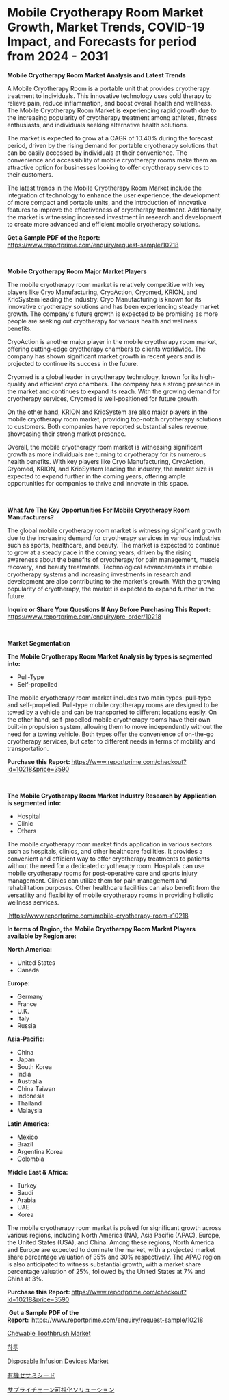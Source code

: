<p><h1>Mobile Cryotherapy Room Market Growth, Market Trends, COVID-19 Impact, and Forecasts for period from 2024 - 2031</h1></p><p><strong>Mobile Cryotherapy Room Market Analysis and Latest Trends</strong></p>
<p><p>A Mobile Cryotherapy Room is a portable unit that provides cryotherapy treatment to individuals. This innovative technology uses cold therapy to relieve pain, reduce inflammation, and boost overall health and wellness. The Mobile Cryotherapy Room Market is experiencing rapid growth due to the increasing popularity of cryotherapy treatment among athletes, fitness enthusiasts, and individuals seeking alternative health solutions.</p><p>The market is expected to grow at a CAGR of 10.40% during the forecast period, driven by the rising demand for portable cryotherapy solutions that can be easily accessed by individuals at their convenience. The convenience and accessibility of mobile cryotherapy rooms make them an attractive option for businesses looking to offer cryotherapy services to their customers.</p><p>The latest trends in the Mobile Cryotherapy Room Market include the integration of technology to enhance the user experience, the development of more compact and portable units, and the introduction of innovative features to improve the effectiveness of cryotherapy treatment. Additionally, the market is witnessing increased investment in research and development to create more advanced and efficient mobile cryotherapy solutions.</p></p>
<p><strong>Get a Sample PDF of the Report:&nbsp;</strong> <a href="https://www.reportprime.com/enquiry/request-sample/10218">https://www.reportprime.com/enquiry/request-sample/10218</a></p>
<p>&nbsp;</p>
<p><strong>Mobile Cryotherapy Room Major Market Players</strong></p>
<p><p>The mobile cryotherapy room market is relatively competitive with key players like Cryo Manufacturing, CryoAction, Cryomed, KRION, and KrioSystem leading the industry. Cryo Manufacturing is known for its innovative cryotherapy solutions and has been experiencing steady market growth. The company's future growth is expected to be promising as more people are seeking out cryotherapy for various health and wellness benefits.</p><p>CryoAction is another major player in the mobile cryotherapy room market, offering cutting-edge cryotherapy chambers to clients worldwide. The company has shown significant market growth in recent years and is projected to continue its success in the future.</p><p>Cryomed is a global leader in cryotherapy technology, known for its high-quality and efficient cryo chambers. The company has a strong presence in the market and continues to expand its reach. With the growing demand for cryotherapy services, Cryomed is well-positioned for future growth.</p><p>On the other hand, KRION and KrioSystem are also major players in the mobile cryotherapy room market, providing top-notch cryotherapy solutions to customers. Both companies have reported substantial sales revenue, showcasing their strong market presence.</p><p>Overall, the mobile cryotherapy room market is witnessing significant growth as more individuals are turning to cryotherapy for its numerous health benefits. With key players like Cryo Manufacturing, CryoAction, Cryomed, KRION, and KrioSystem leading the industry, the market size is expected to expand further in the coming years, offering ample opportunities for companies to thrive and innovate in this space.</p></p>
<p>&nbsp;</p>
<p><strong>What Are The Key Opportunities For Mobile Cryotherapy Room Manufacturers?</strong></p>
<p><p>The global mobile cryotherapy room market is witnessing significant growth due to the increasing demand for cryotherapy services in various industries such as sports, healthcare, and beauty. The market is expected to continue to grow at a steady pace in the coming years, driven by the rising awareness about the benefits of cryotherapy for pain management, muscle recovery, and beauty treatments. Technological advancements in mobile cryotherapy systems and increasing investments in research and development are also contributing to the market's growth. With the growing popularity of cryotherapy, the market is expected to expand further in the future.</p></p>
<p><strong>Inquire or Share Your Questions If Any Before Purchasing This Report:</strong> <a href="https://www.reportprime.com/enquiry/pre-order/10218">https://www.reportprime.com/enquiry/pre-order/10218</a></p>
<p>&nbsp;</p>
<p><strong>Market Segmentation</strong></p>
<p><strong>The Mobile Cryotherapy Room Market Analysis by types is segmented into:</strong></p>
<p><ul><li>Pull-Type</li><li>Self-propelled</li></ul></p>
<p><p>The mobile cryotherapy room market includes two main types: pull-type and self-propelled. Pull-type mobile cryotherapy rooms are designed to be towed by a vehicle and can be transported to different locations easily. On the other hand, self-propelled mobile cryotherapy rooms have their own built-in propulsion system, allowing them to move independently without the need for a towing vehicle. Both types offer the convenience of on-the-go cryotherapy services, but cater to different needs in terms of mobility and transportation.</p></p>
<p><strong>Purchase this Report:&nbsp;</strong><a href="https://www.reportprime.com/checkout?id=10218&price=3590">https://www.reportprime.com/checkout?id=10218&price=3590</a></p>
<p>&nbsp;</p>
<p><strong>The Mobile Cryotherapy Room Market Industry Research by Application is segmented into:</strong></p>
<p><ul><li>Hospital</li><li>Clinic</li><li>Others</li></ul></p>
<p><p>The mobile cryotherapy room market finds application in various sectors such as hospitals, clinics, and other healthcare facilities. It provides a convenient and efficient way to offer cryotherapy treatments to patients without the need for a dedicated cryotherapy room. Hospitals can use mobile cryotherapy rooms for post-operative care and sports injury management. Clinics can utilize them for pain management and rehabilitation purposes. Other healthcare facilities can also benefit from the versatility and flexibility of mobile cryotherapy rooms in providing holistic wellness services.</p></p>
<p><a href="https://www.reportprime.com/mobile-cryotherapy-room-r10218">&nbsp;https://www.reportprime.com/mobile-cryotherapy-room-r10218</a></p>
<p><strong>In terms of Region, the Mobile Cryotherapy Room Market Players available by Region are:</strong></p>
<p>
    <p> <strong> North America: </strong>
        <ul>
            <li>United States</li>
            <li>Canada</li>
        </ul>
        </p> 
    <p> <strong> Europe: </strong>
        <ul>
            <li>Germany</li>
            <li>France</li>
            <li>U.K.</li>
            <li>Italy</li>
            <li>Russia</li>
        </ul>
        </p> 
    <p> <strong> Asia-Pacific: </strong>
        <ul>
            <li>China</li>
            <li>Japan</li>
            <li>South Korea</li>
            <li>India</li>
            <li>Australia</li>
            <li>China Taiwan</li>
            <li>Indonesia</li>
            <li>Thailand</li>
            <li>Malaysia</li>
        </ul>
        </p> 
    <p> <strong> Latin America: </strong>
        <ul>
            <li>Mexico</li>
            <li>Brazil</li>
            <li>Argentina Korea</li>
            <li>Colombia</li>
        </ul>
        </p> 
    <p> <strong> Middle East & Africa: </strong>
        <ul>
            <li>Turkey</li>
            <li>Saudi</li>
            <li>Arabia</li>
            <li>UAE</li>
            <li>Korea</li>
        </ul>
    </p>
    </p>
<p><p>The mobile cryotherapy room market is poised for significant growth across various regions, including North America (NA), Asia Pacific (APAC), Europe, the United States (USA), and China. Among these regions, North America and Europe are expected to dominate the market, with a projected market share percentage valuation of 35% and 30% respectively. The APAC region is also anticipated to witness substantial growth, with a market share percentage valuation of 25%, followed by the United States at 7% and China at 3%.</p></p>
<p><strong>Purchase this Report: </strong><a href="https://www.reportprime.com/checkout?id=10218&price=3590">https://www.reportprime.com/checkout?id=10218&price=3590</a></p>
<p>&nbsp;<strong>Get a Sample PDF of the Report:&nbsp;&nbsp;</strong><a href="https://www.reportprime.com/enquiry/request-sample/10218">https://www.reportprime.com/enquiry/request-sample/10218</a></p>
<p><strong></strong></p>
<p><p><a href="https://issuu.com/reportprime-2/docs/chewable-toothbrush-market-size-2030.pptx">Chewable Toothbrush Market</a></p><p><a href="https://github.com/ROBERTS65DAVID/Market-Research-Report-List-1/blob/main/535314174194.md">하투</a></p><p><a href="https://github.com/LaceyZemlak1/Market-Research-Report-List-1/blob/main/disposable-infusion-devices-market.md">Disposable Infusion Devices Market</a></p><p><a href="https://github.com/LizaHeller2023/Market-Research-Report-List-1/blob/main/320216279309.md">有機セサミシード</a></p><p><a href="https://medium.com/@jonathandavies84/%E3%82%B5%E3%83%97%E3%83%A9%E3%82%A4%E3%83%81%E3%82%A7%E3%83%BC%E3%83%B3%E3%81%AE%E5%8F%AF%E8%A6%96%E6%80%A7%E3%82%BD%E3%83%AA%E3%83%A5%E3%83%BC%E3%82%B7%E3%83%A7%E3%83%B3%E5%B8%82%E5%A0%B4-%E5%B8%82%E5%A0%B4%E3%82%B7%E3%82%A7%E3%82%A2-%E5%B8%82%E5%A0%B4%E5%8B%95%E5%90%91-%E3%81%8A%E3%82%88%E3%81%B3%E5%B0%86%E6%9D%A5%E3%81%AE%E6%88%90%E9%95%B7%E3%82%92%E6%8E%A2%E3%82%8B-48dc9d6d4977">サプライチェーン可視化ソリューション</a></p></p>
